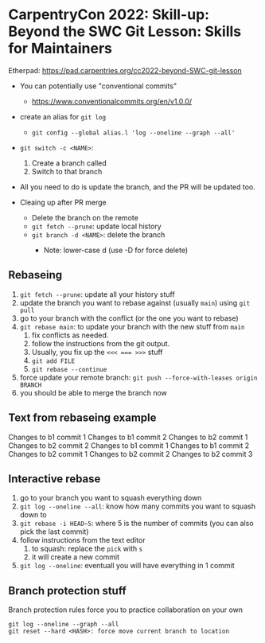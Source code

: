 # CarpentryCon 2022: Skill-up: Beyond the SWC Git Lesson: Skills for Maintainers

Etherpad: https://pad.carpentries.org/cc2022-beyond-SWC-git-lesson

- You can potentially use "conventional commits"
  - https://www.conventionalcommits.org/en/v1.0.0/

- create an alias for `git log`
  - `git config --global alias.l 'log --oneline --graph --all'`

- `git switch -c <NAME>`:
  1. Create a branch called <NAME>
  2. Switch to that branch

- All you need to do is update the branch, and the PR will be updated too.

- Cleaing up after PR merge
  - Delete the branch on the remote
  - `git fetch --prune`: update local history
  - `git branch -d <NAME>`: delete the branch <NAME>
    - Note: lower-case d (use -D for force delete)

## Rebaseing

1. `git fetch --prune`: update all your history stuff
2. update the branch you want to rebase against (usually `main`) using `git pull`
3. go to your branch with the conflict (or the one you want to rebase)
4. `git rebase main`: to update your branch with the new stuff from `main`
   1. fix conflicts as needed.
   2. follow the instructions from the git output.
   3. Usually, you fix up the `<<< === >>>` stuff
   4. `git add FILE`
   5. `git rebase --continue`
5. force update your remote branch: `git push --force-with-leases origin BRANCH`
6. you should be able to merge the branch now

## Text from rebaseing example

Changes to b1 commit 1
Changes to b1 commit 2
Changes to b2 commit 1
Changes to b2 commit 2
Changes to b1 commit 1
Changes to b1 commit 2
Changes to b2 commit 1
Changes to b2 commit 2
Changes to b2 commit 3

## Interactive rebase

1. go to your branch  you want to squash everything down
2. `git log --oneline --all`: know how many commits you want to squash down to
3. `git rebase -i HEAD~5`: where 5 is the number of commits (you can also pick the last commit)
4. follow instructions from the text editor
   1. to squash: replace the `pick` with `s`
   2. it will create a new commit
5. `git log --oneline`: eventuall you will have everything in 1 commit

## Branch protection stuff

Branch protection rules force you to practice collaboration on your own

```
git log --oneline --graph --all
git reset --hard <HASH>: force move current branch to location
```
